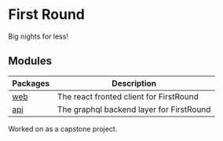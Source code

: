 # First Round

Big nights for less!

## Modules

| Packages              | Description                              |
| --------------------- | ---------------------------------------- |
| [web](./packages/web) | The react fronted client for FirstRound  |
| [api](./packages/api) | The graphql backend layer for FirstRound |

Worked on as a capstone project.
